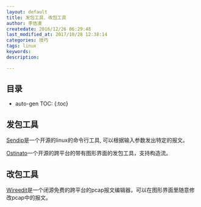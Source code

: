 ```yaml
---
layout: default
title: 发包工具、改包工具
author: 李佶澳
createdate: 2016/12/26 06:29:48
last_modified_at: 2017/10/28 12:38:14
categories: 技巧
tags: linux
keywords:
description: 

---
```


## 目录
* auto-gen TOC:
{:toc}

## 发包工具

[Sendip](https://www-x.antd.nist.gov/ipv6/sendip.html)是一个开源的linux的命令行工具, 可以根据输入参数发出特定的报文。

[Ostinato](http://ostinato.org/)一个开源的跨平台的带有图形界面的发包工具，支持构造流。

## 改包工具

[Wireedit](https://wireedit.com/)是一个闭源免费的跨平台的pcap报文编辑器，可以在图形界面里随意修改pcap中的报文。
